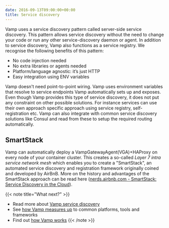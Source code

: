 ```yaml
---
date: 2016-09-13T09:00:00+00:00
title: Service discovery
---
```


Vamp uses a service discovery pattern called server-side service discovery. This pattern allows service discovery without the need to change your code or run any other service-discovery daemon or agent. In addition to service discovery, Vamp also functions as a service registry. We recognise the following benefits of this pattern:

* No code injection needed
* No extra libraries or agents needed
* Platform/language agnostic: it’s just HTTP
* Easy integration using ENV variables

Vamp doesn't need point-to-point wiring. Vamp uses environment variables that resolve to service endpoints Vamp automatically sets up and exposes. Even though Vamp provides this type of service discovery, it does not put any constraint on other possible solutions. For instance services can use their own approach specific approach using service registry, self-registration etc. Vamp can also integrate with common service discovery solutions like Consul and read from these to setup the required routing automatically.

## SmartStack
Vamp can automatically deploy a VampGatewayAgent(VGA)+HAProxy on every node of your container cluster. This creates a so-called _Layer 7 intra service network mesh_ which enables you to create a "SmartStack", an automated service discovery and registration framework originally coined and developed by AirBnB. More on the history and advantages of the SmartStack approach can be read here ([nerds.airbnb.com - SmartStack: Service Discovery in the Cloud](http://nerds.airbnb.com/smartstack-service-discovery-cloud/)).


{{< note title="What next?" >}}
* Read more about [Vamp service discovery](/documentation/how-vamp-works/service-discovery)
* See [how Vamp measures up](/why-use-vamp/vamp-compared-to//proxies-and-load-balancers/) to common platforms, tools and frameworks  
* Find out [how Vamp works](/documentation/how-vamp-works/architecture-and-components)
{{< /note >}}
